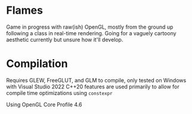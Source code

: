 # Flames
 
Game in progress with raw(ish) OpenGL, mostly from the ground up following a class in real-time rendering.
Going for a vaguely cartoony aesthetic currently but unsure how it'll develop.

# Compilation
Requires GLEW, FreeGLUT, and GLM to compile, only tested on Windows with Visual Studio 2022
C++20 features are used primarily to allow for compile time optimizations using `constexpr` 

Using OpenGL Core Profile 4.6